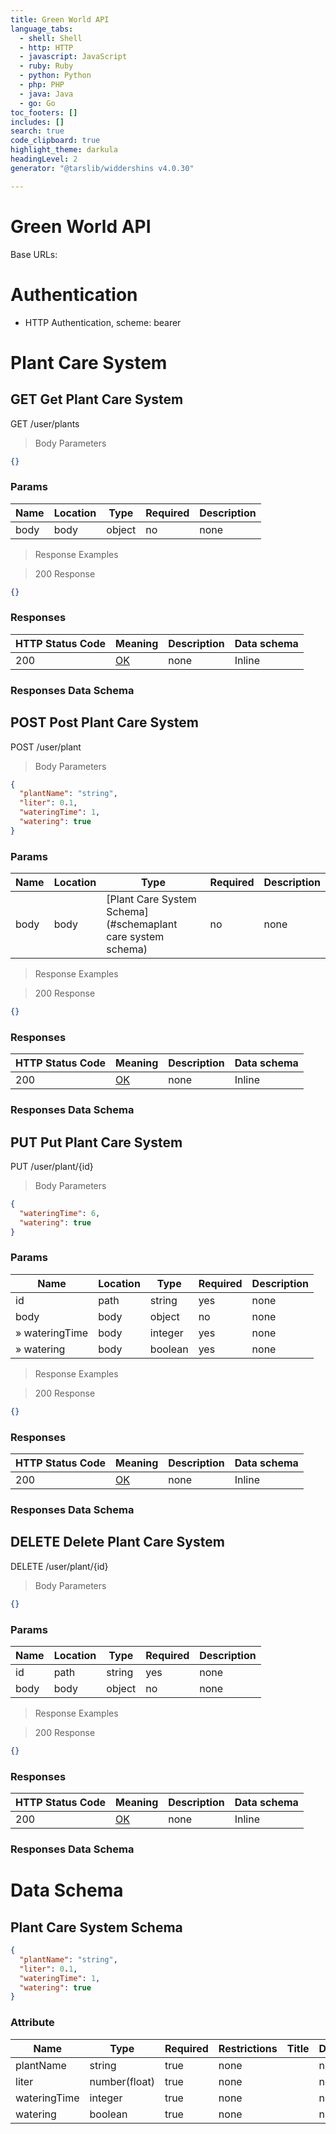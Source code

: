 ```yaml
---
title: Green World API
language_tabs:
  - shell: Shell
  - http: HTTP
  - javascript: JavaScript
  - ruby: Ruby
  - python: Python
  - php: PHP
  - java: Java
  - go: Go
toc_footers: []
includes: []
search: true
code_clipboard: true
highlight_theme: darkula
headingLevel: 2
generator: "@tarslib/widdershins v4.0.30"

---
```


# Green World API

Base URLs:

# Authentication

- HTTP Authentication, scheme: bearer

# Plant Care System

## GET Get Plant Care System

GET /user/plants

> Body Parameters

```json
{}
```

### Params

|Name|Location|Type|Required|Description|
|---|---|---|---|---|
|body|body|object| no |none|

> Response Examples

> 200 Response

```json
{}
```

### Responses

|HTTP Status Code |Meaning|Description|Data schema|
|---|---|---|---|
|200|[OK](https://tools.ietf.org/html/rfc7231#section-6.3.1)|none|Inline|

### Responses Data Schema

## POST Post Plant Care System

POST /user/plant

> Body Parameters

```json
{
  "plantName": "string",
  "liter": 0.1,
  "wateringTime": 1,
  "watering": true
}
```

### Params

|Name|Location|Type|Required|Description|
|---|---|---|---|---|
|body|body|[Plant Care System Schema](#schemaplant care system schema)| no |none|

> Response Examples

> 200 Response

```json
{}
```

### Responses

|HTTP Status Code |Meaning|Description|Data schema|
|---|---|---|---|
|200|[OK](https://tools.ietf.org/html/rfc7231#section-6.3.1)|none|Inline|

### Responses Data Schema

## PUT Put Plant Care System

PUT /user/plant/{id}

> Body Parameters

```json
{
  "wateringTime": 6,
  "watering": true
}
```

### Params

|Name|Location|Type|Required|Description|
|---|---|---|---|---|
|id|path|string| yes |none|
|body|body|object| no |none|
|» wateringTime|body|integer| yes |none|
|» watering|body|boolean| yes |none|

> Response Examples

> 200 Response

```json
{}
```

### Responses

|HTTP Status Code |Meaning|Description|Data schema|
|---|---|---|---|
|200|[OK](https://tools.ietf.org/html/rfc7231#section-6.3.1)|none|Inline|

### Responses Data Schema

## DELETE Delete Plant Care System

DELETE /user/plant/{id}

> Body Parameters

```json
{}
```

### Params

|Name|Location|Type|Required|Description|
|---|---|---|---|---|
|id|path|string| yes |none|
|body|body|object| no |none|

> Response Examples

> 200 Response

```json
{}
```

### Responses

|HTTP Status Code |Meaning|Description|Data schema|
|---|---|---|---|
|200|[OK](https://tools.ietf.org/html/rfc7231#section-6.3.1)|none|Inline|

### Responses Data Schema

# Data Schema

<h2 id="tocS_Plant Care System Schema">Plant Care System Schema</h2>

<a id="schemaplant care system schema"></a>
<a id="schema_Plant Care System Schema"></a>
<a id="tocSplant care system schema"></a>
<a id="tocsplant care system schema"></a>

```json
{
  "plantName": "string",
  "liter": 0.1,
  "wateringTime": 1,
  "watering": true
}

```

### Attribute

|Name|Type|Required|Restrictions|Title|Description|
|---|---|---|---|---|---|
|plantName|string|true|none||none|
|liter|number(float)|true|none||none|
|wateringTime|integer|true|none||none|
|watering|boolean|true|none||none|

